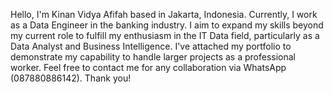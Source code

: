 Hello, I'm Kinan Vidya Afifah based in Jakarta, Indonesia. 
Currently, I work as a Data Engineer in the banking industry. I aim to expand my skills beyond my current role to fulfill my enthusiasm in the IT Data field, particularly as a Data Analyst and Business Intelligence.
I've attached my portfolio to demonstrate my capability to handle larger projects as a professional worker. 
Feel free to contact me for any collaboration via WhatsApp (087880886142). Thank you!
